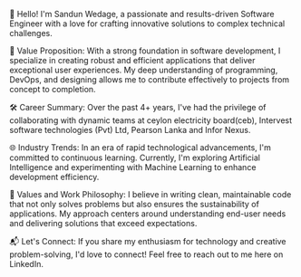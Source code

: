 👋 Hello! 
I'm Sandun Wedage, a passionate and results-driven Software Engineer with a love for crafting innovative solutions to complex technical challenges.

🚀 Value Proposition:
With a strong foundation in software development, I specialize in creating robust and efficient applications that deliver exceptional user experiences. My deep understanding of programming, DevOps, and designing allows me to contribute effectively to projects from concept to completion.

🛠️ Career Summary:
Over the past 4+ years, I've had the privilege of collaborating with dynamic teams at ceylon electricity board(ceb), Intervest software technologies (Pvt) Ltd, Pearson Lanka and Infor Nexus.

🌐 Industry Trends:
In an era of rapid technological advancements, I'm committed to continuous learning. Currently, I'm exploring Artificial Intelligence and experimenting with Machine Learning to enhance development efficiency.

🌟 Values and Work Philosophy:
I believe in writing clean, maintainable code that not only solves problems but also ensures the sustainability of applications. My approach centers around understanding end-user needs and delivering solutions that exceed expectations.

📬 Let's Connect:
If you share my enthusiasm for technology and creative problem-solving, I'd love to connect! Feel free to reach out to me here on LinkedIn.



